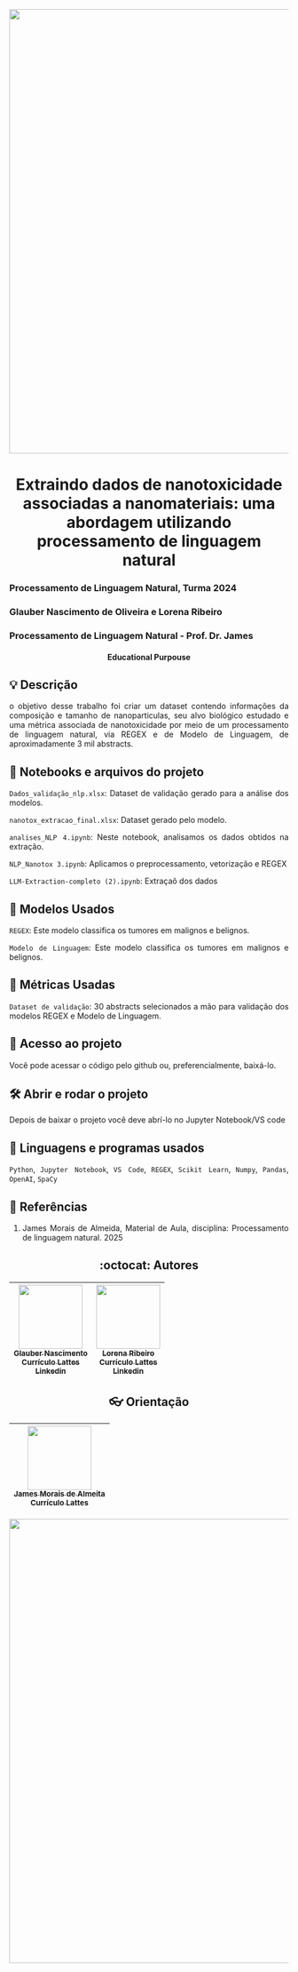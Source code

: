 <div align="center">

<img loading="lazy" src="https://github.com/Glaubernaoli/PCD---GenomeIdentifier/assets/172425065/bcfc56a4-b124-4988-88b4-e860cb438f27" width=800>

</div>

<h1 align="center"> Extraindo dados de nanotoxicidade associadas a nanomateriais: uma abordagem utilizando processamento de linguagem natural
 
### Processamento de Linguagem Natural, Turma 2024
### Glauber Nascimento de Oliveira e Lorena Ribeiro
###  Processamento de Linguagem Natural -  Prof. Dr. James

 <h4 align="center"> 
     Educational Purpouse
</h4>

<h2 align="left"> 💡 Descrição </h2>

<div align="justify">
o objetivo desse trabalho foi criar um dataset contendo informações da composição e tamanho de nanoparticulas, seu alvo biológico estudado e uma métrica associada de nanotoxicidade por meio de um processamento de linguagem natural, via REGEX e de Modelo de Linguagem, de aproximadamente 3 mil abstracts.

<h2 align="left"> 📔 Notebooks e arquivos do projeto </h2>

<div align="justify">

`Dados_validação_nlp.xlsx`: Dataset de validação gerado para a análise dos modelos.

`nanotox_extracao_final.xlsx`: Dataset gerado pelo modelo.
 
`analises_NLP 4.ipynb`: Neste notebook, analisamos os dados obtidos na extração.

`NLP_Nanotox 3.ipynb`: Aplicamos o preprocessamento, vetorização e REGEX
 
`LLM-Extraction-completo (2).ipynb`: Extraçaõ dos dados

</div>

<h2 align="left"> 🤖 Modelos Usados </h2>

<div align="justify">

 `REGEX`: Este modelo classifica os tumores em malignos e belignos. 

 `Modelo de Linguagem`: Este modelo classifica os tumores em malignos e belignos. 

 
</div>

<h2 align="left"> 🧰 Métricas Usadas </h2>

<div align="justify">

`Dataset de validação`: 30 abstracts selecionados a mão para validação dos modelos REGEX e Modelo de Linguagem.

</div>

<h2 align="left"> 📁 Acesso ao projeto </h2>

<div align="justify">

Você pode acessar o código pelo github ou, preferencialmente, baixá-lo.

</div>

<h2 align="left"> 🛠️ Abrir e rodar o projeto </h2>

<div align="justify">

Depois de baixar o projeto você deve abrí-lo no Jupyter Notebook/VS code

</div>

<h2 align="left"> 📓 Linguagens e programas usados </h2>

<div align="justify">

`Python`, `Jupyter Notebook`, `VS Code`, `REGEX`, `Scikit Learn`, `Numpy`, `Pandas`, `OpenAI`, `SpaCy`

</div>

<h2 align="left"> 📖 Referências </h2>

<div align="justify">

1.  James Morais de Almeida, Material de Aula, disciplina: Processamento de linguagem natural. 2025


</div>

<h2 align="center"> :octocat:  Autores </h2>

<div align="center">
 
|  [<img loading="lazy" src="https://github.com/user-attachments/assets/0c4d1ac3-f05b-499f-8618-bfaf749b3504" width=115><br><sub>Glauber Nascimento</sub>](https://github.com/Glaubernaoli)<br> [<sub>Currículo Lattes</sub>](http://lattes.cnpq.br/0913262665776521)<br> [<sub>Linkedin</sub>](https://www.linkedin.com/in/glauber-naoli/) | [<img loading="lazy" src="https://github.com/user-attachments/assets/6b651959-1cd5-40f4-9ca3-68b05101f996" width=115><br> <sub>Lorena Ribeiro </sub>](https://github.com/Lorena881)<br> [<sub>Currículo Lattes</sub>](http://lattes.cnpq.br/6324363090286730)<br> [<sub>Linkedin</sub>](https://www.linkedin.com/in/lorena-ribeiro-nascimento-7952a930b/) |
| :---: | :---: |

</div>

<h2 align="center"> 👓  Orientação </h2>

<div align="center">
 
| [<img loading="lazy" src="https://github.com/user-attachments/assets/91ac1097-5a97-4a52-bac5-4a8f13bdfe10" width=115><br> <sub>James Morais de Almeita </sub>](https://github.com/drcassar)<br> [<sub>Currículo Lattes</sub>]([http://lattes.cnpq.br/1717397276752482](http://lattes.cnpq.br/4169321429650165)) | 
| :---: | 

</div>

<div align="center">
 
<img loading="lazy" src="https://github.com/Glaubernaoli/PCD---GenomeIdentifier/assets/172425065/6c9216ea-0cdb-4dac-aac5-445d505b2804" width=800>

</div>

